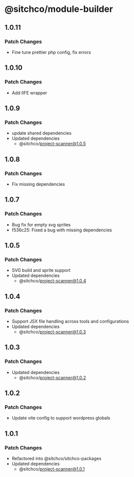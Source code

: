 # @sitchco/module-builder

## 1.0.11

### Patch Changes

- Fine tune prettier php config, fix errors

## 1.0.10

### Patch Changes

- Add IIFE wrapper

## 1.0.9

### Patch Changes

- update shared dependencies
- Updated dependencies
    - @sitchco/project-scanner@1.0.5

## 1.0.8

### Patch Changes

- Fix missing dependencies

## 1.0.7

### Patch Changes

- Bug fix for empty svg sprites
- f536c25: Fixed a bug with missing dependencies

## 1.0.5

### Patch Changes

- SVG build and sprite support
- Updated dependencies
    - @sitchco/project-scanner@1.0.4

## 1.0.4

### Patch Changes

- Support JSX file handling across tools and configurations
- Updated dependencies
    - @sitchco/project-scanner@1.0.3

## 1.0.3

### Patch Changes

- Updated dependencies
    - @sitchco/project-scanner@1.0.2

## 1.0.2

### Patch Changes

- Update vite config to support wordpress globals

## 1.0.1

### Patch Changes

- Refactored into @sitchco/sitchco-packages
- Updated dependencies
    - @sitchco/project-scanner@1.0.1
